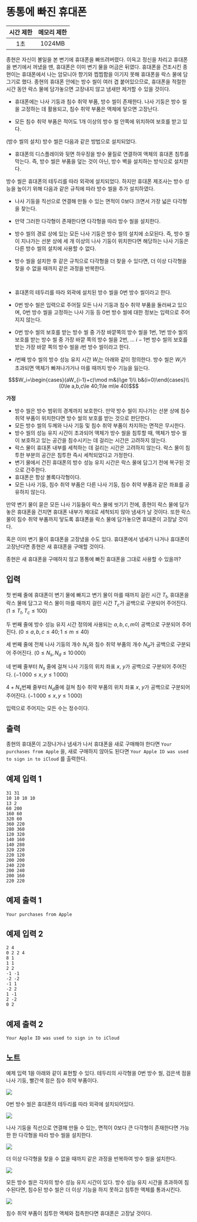 # 똥통에 빠진 휴대폰

| 시간 제한 | 메모리 제한 |
| :-: | :-: |
| 1초 | 1024MB |

종현은 자신이 볼일을 본 변기에 휴대폰을 빠뜨려버렸다. 이윽고 정신을 차리고 휴대폰을 변기에서 꺼냈을 땐, 휴대폰은 이미 변기 물을 머금은 뒤였다. 휴대폰을 건조시킨 종현이는 휴대폰에서 나는 암모니아 향기와 찝찝함을 이기지 못해 휴대폰을 락스 물에 담그기로 했다. 종현의 휴대폰 안에는 방수 씰이 여러 겹 붙어있으므로, 휴대폰을 적절한 시간 동안 락스 물에 담가놓으면 고장내지 않고 냄새만 제거할 수 있을 것이다.

* 휴대폰에는 나사 기둥과 침수 취약 부품, 방수 씰이 존재한다. 나사 기둥은 방수 씰을 고정하는 데 활용되고, 침수 취약 부품은 액체에 닿으면 고장난다.

* 모든 침수 취약 부품은 적어도 1개 이상의 방수 씰 안쪽에 위치하여 보호를 받고 있다.

(방수 씰의 설치) 방수 씰은 다음과 같은 방법으로 설치되었다.

* 휴대폰의 디스플레이와 뒷면 하우징을 방수 물질로 연결하여 액체의 휴대폰 침투를 막는다. 즉, 방수 씰은 부품을 덮는 것이 아닌, 방수 벽을 설치하는 방식으로 설치한다.

방수 씰은 휴대폰의 테두리를 따라 외곽에 설치되었다. 하지만 휴대폰 제조사는 방수 성능을 높이기 위해 다음과 같은 규칙에 따라 방수 씰을 추가 설치하였다.

* 나사 기둥을 직선으로 연결해 만들 수 있는 면적이 $0$보다 크면서 가장 넓은 다각형을 찾는다.

* 만약 그러한 다각형이 존재한다면 다각형을 따라 방수 씰을 설치한다.

* 방수 씰의 경로 상에 있는 모든 나사 기둥은 방수 씰의 설치에 소모된다. 즉, 방수 씰이 지나가는 선분 상에 세 개 이상의 나사 기둥이 위치한다면 해당하는 나사 기둥은 다른 방수 씰의 설치에 사용할 수 없다.

* 방수 씰을 설치한 후 같은 규칙으로 다각형을 더 찾을 수 있다면, 더 이상 다각형을 찾을 수 없을 때까지 같은 과정을 반복한다.

<br />

* 휴대폰의 테두리를 따라 외곽에 설치된 방수 씰을 0번 방수 씰이라고 한다.

* 0번 방수 씰은 입력으로 주어질 모든 나사 기둥과 침수 취약 부품을 둘러싸고 있으며, 0번 방수 씰을 고정하는 나사 기둥 등 0번 방수 씰에 대한 정보는 입력으로 주어지지 않는다.

* 0번 방수 씰의 보호를 받는 방수 씰 중 가장 바깥쪽의 방수 씰을 $1$번, $1$번 방수 씰의 보호를 받는 방수 씰 중 가장 바깥 쪽의 방수 씰을 $2$번, ... $i - 1$번 방수 씰의 보호를 받는 가장 바깥 쪽의 방수 씰을 $i$번 방수 씰이라고 한다.

* $i$번째 방수 씰의 방수 성능 유지 시간 $W_i$는 아래와 같이 정의한다. 방수 씰은 $W_i$가 초과되면 액체가 빠져나가거나 마를 때까지 방수 기능을 잃는다.

```math
$W_i=\begin{cases}(aW_{i-1}+c)\mod m&(i\ge 1)\\ b&(i=0)\end{cases}\\(0\le a,b,c\le 40;1\le m\le 40)$
```

**가정**

* 방수 씰은 방수 범위의 경계까지 보호한다. 만약 방수 씰이 지나가는 선분 상에 침수 취약 부품이 위치한다면 방수 씰의 보호를 받는 것으로 판단한다.
* 모든 방수 씰의 두께와 나사 기둥 및 침수 취약 부품이 차지하는 면적은 무시한다.
* 방수 씰의 성능 유지 시간이 초과되어 액체가 방수 씰을 침투할 때, 액체가 방수 씰이 보호하고 있는 공간을 침수시키는 데 걸리는 시간은 고려하지 않는다.
* 락스 물이 휴대폰 내부를 세척하는 데 걸리는 시간은 고려하지 않는다. 락스 물이 침투한 부분의 공간은 침투한 즉시 세척되었다고 가정한다.
* 변기 물에서 건진 휴대폰의 방수 성능 유지 시간은 락스 물에 담그기 전에 복구된 것으로 간주한다.
* 휴대폰은 항상 볼록다각형이다.
* 모든 나사 기둥, 침수 취약 부품은 다른 나사 기둥, 침수 취약 부품과 같은 좌표를 공유하지 않는다.

만약 변기 물이 묻은 모든 나사 기둥들이 락스 물에 씻기기 전에, 종현이 락스 물에 담가놓은 휴대폰을 건지면 휴대폰 내부가 제대로 세척되지 않아 냄새가 날 것이다. 또한 락스 물이 침수 취약 부품까지 닿도록 휴대폰을 락스 물에 담가놓으면 휴대폰이 고장날 것이다.  

혹은 이미 변기 물이 휴대폰을 고장냈을 수도 있다. 휴대폰에서 냄새가 나거나 휴대폰이 고장난다면 종현은 새 휴대폰을 구매할 것이다.  

종현은 새 휴대폰을 구매하지 않고 똥통에 빠진 휴대폰을 그대로 사용할 수 있을까?

## 입력

첫 번째 줄에 휴대폰이 변기 물에 빠지고 변기 물이 마를 때까지 걸린 시간 $T_t$, 휴대폰을 락스 물에 담그고 락스 물이 마를 때까지 걸린 시간 $T_c$가 공백으로 구분되어 주어진다. $(1 \le T_t, T_c \le 100)$

두 번째 줄에 방수 성능 유지 시간 정의에 사용되는 $a, b, c, m$이 공백으로 구분되어 주어진다. $(0 \le a, b, c \le 40; 1 \le m \le 40)$

세 번째 줄에 전체 나사 기둥의 개수 $N_s$와 침수 취약 부품의 개수 $N_d$가 공백으로 구분되어 주어진다. $(0 \le N_s, N_d \le 10\, 000)$

네 번째 줄부터 $N_s$ 줄에 걸쳐 나사 기둥의 위치 좌표 $x$, $y$가 공백으로 구분되어 주어진다. $(-1\,000 \le x, y \le 1\, 000)$

$4+N_s$번째 줄부터 $N_d$줄에 걸쳐 침수 취약 부품의 위치 좌표 $x$, $y$가 공백으로 구분되어 주어진다. $(-1\,000 \le x, y \le 1\, 000)$

입력으로 주어지는 모든 수는 정수이다. 

## 출력

종현의 휴대폰이 고장나거나 냄새가 나서 휴대폰을 새로 구매해야 한다면 `Your purchases from Apple` 을, 새로 구매하지 않아도 된다면 `Your Apple ID was used to sign in to iCloud` 를 출력한다.

## 예제 입력 1
```
31 31
10 10 10 10
13 2
60 200
160 60
320 60
360 220
280 360
120 320
140 160
140 280
320 220
220 120
200 200
240 220
200 240
200 160
220 220
```

## 예제 출력 1
```
Your purchases from Apple
```

## 예제 입력 2
```
2 4
0 2 2 4
8 1
1 1
2 2
-1 -1
-2 -2
-1 1
-2 2
1 -1
2 -2
0 2
```

## 예제 출력 2
```
Your Apple ID was used to sign in to iCloud
```

## 노트

예제 입력 1을 아래와 같이 표현할 수 있다. 테두리의 사각형을 0번 방수 씰, 검은색 점을 나사 기둥, 빨간색 점은 침수 취약 부품이다.

![](./phone-in-toilet/statement__hint-1.png)  

0번 방수 씰은 휴대폰의 테두리를 따라 외곽에 설치되어있다.

![](./phone-in-toilet/statement__hint-2.png)  

나사 기둥을 직선으로 연결해 만들 수 있는, 면적이 0보다 큰 다각형이 존재한다면 가능한 한 다각형을 따라 방수 씰을 설치한다.

![](./phone-in-toilet/statement__hint-3.png)  

더 이상 다각형을 찾을 수 없을 때까지 같은 과정을 반복하여 방수 씰을 설치한다.

![](./phone-in-toilet/statement__hint-4.png)  

모든 방수 씰은 각자의 방수 성능 유지 시간이 있다. 방수 성능 유지 시간을 초과하여 침수된다면, 침수된 방수 씰은 더 이상 기능을 하지 못하고 침투한 액체를 통과시킨다.

![](./phone-in-toilet/statement__hint-5.png)  

침수 취약 부품이 침투한 액체와 접촉한다면 휴대폰은 고장날 것이다.
